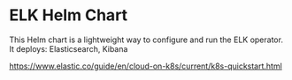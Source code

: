 # ELK Helm Chart

This Helm chart is a lightweight way to configure and run the ELK operator. It deploys: Elasticsearch, Kibana

https://www.elastic.co/guide/en/cloud-on-k8s/current/k8s-quickstart.html
